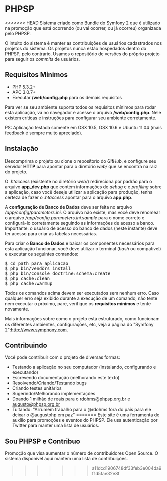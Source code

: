 PHPSP
=========

<<<<<<< HEAD
Sistema criado como Bundle do Symfony 2 que é utilizado na promoção que está ocorrendo (ou vai ocorrer, ou já ocorreu) organizada pelo PHPSP.

O intuito do sistema é manter as contribuições de usuários cadastrados nos projetos do sistema. Os projetos nunca estão hospedados dentro do PHPSP, pelo contrário. Usamos o repositório de versões do próprio projeto para seguir os _commits_ de usuários.

Requisitos Mínimos
------------------

* PHP 5.3.2+
* APC 3.0.7+
* Executar __/web/config.php__ para os demais requisitos

Para ver se seu ambiente suporta todos os requisitos mínimos para rodar esta aplicação, vá no navegador e acesse o arquivo __/web/config.php__. Nele existem críticas e instruções para configurar seu ambiente corretamente.

PS: Aplicação testada somente em OSX 10.5, OSX 10.6 e Ubuntu 11.04 (mais feedback é sempre muito apreciado).

Instalação
----------

Descomprima o projeto ou clone o repositório do _GitHub_, e configure seu servidor __HTTP__ para apontar para o diretório _web/_ que se encontra na raiz do projeto.

O _.htaccess_ (existente no diretório _web/_) redireciona por padrão para o arquivo **app\_dev.php** que contém informações de _debug_ e e _profiling_ sobre a aplicação, caso você deseje utilizar a aplicação para produção, tenha certeza de fazer o _.htaccess_ apontar para o arquivo __app.php__.

A __configuração de Banco de Dados__ deve ser feita no arquivo _/app/config/parameters.ini_. O arquivo não existe, mas você deve renomear o arquivo _/app/config.parameters.ini.sample_ para o nome correto e configurá-lo corretamente seguindo as informações de acesso a banco. Importante: o usuário de acesso do banco de dados (neste instante) deve ter acesso para criar as tabelas necessárias.

Para criar o __Banco de Dados__ e baixar os componentes necessários para esta aplicação funcionar, você deve utilizar o terminal (_bash_ ou compatível) e executar os seguintes comandos:

<pre>
$ cd path_para_aplicacao
$ php bin/vendors install
$ php bin/console doctrine:schema:create
$ php cache:clean
$ php cache:warmup
</pre>

Todos os comandos acima devem ser executados sem nenhum erro. Caso qualquer erro seja exibido durante a execução de um comando, não tente nem executar o próximo, pare, verifique os __requisitos mínimos__ e tente novamente.

Mais informações sobre como o projeto está estruturado, como funcionam os diferentes ambientes, configurações, etc, veja a página do "Symfony 2":http://www.symphony.com.

Contribuindo
------------

Você pode contribuir com o projeto de diversas formas:

* Testando a aplicação no seu computador (instalando, configurando e executando)
* Escrevendo documentação (melhorando este texto)
* Resolvendo/Criando/Testando bugs
* Criando testes unitários
* Sugerindo/Melhorando implementações
* Doando 1 milhão de reais para o rdohms@phpsp.org.br e augusto@phpsp.org.br
* Tuitando: "Arrumem trabalho para o @rdohms fora do país para ele deixar o @augustohp em paz"
=======
Este site é uma ferramenta de auxílio para promoções e eventos do PHPSP. Ele usa autenticação por Twitter para manter 
uma lista de usuários.

## Sou PHPSP e Contribuo

Promoção que visa aumentar o número de contribuidores Open Source. O sistema disponivel aqui mantem uma lista de 
contribuições.
>>>>>>> a11dcd1906748df33feb3e004da9f1d5fae32e8f
